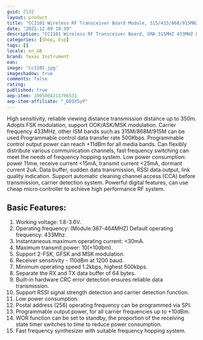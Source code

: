 ```yaml
---
guid: 2132          
layout: product 
title: "CC1101 Wireless RF Transceiver Board Module, 315/433/868/915MHZ"
date: "2022-12-09 10:39"
description: "CC1101 Wireless RF Transceiver Board, SMA 315MHZ 433MHZ 868MHZ 915MHZ Antenna Module, 30ma GFSK MSK Modulation"
categories: [Shop, Esp]
tags: []
locale: en_GB
brand: Texas Instrument
ean: 
image: 'cc1101.jpg'
imageshadow: true
comments: false
rating:  
published: true
aep-item: 1005004215796531
aep-item-affiliate: "_DEQX5yP"
---
```

High sensitivity, reliable viewing distance transmission distance up to 350m. Adopts FSK modulation, support OOK/ASK/MSK modulation.
Carrier frequency 433MHz, other ISM bands such as 315M/868M/915M can be used
Programmable control data transfer rate 500Kbps.
Programmable control output power can reach +11dBm for all media bands.
Can flexibly distribute various communication channels, fast frequency switching can meet the needs of frequency hopping system.
Low power consumption: power 11mw, receive current <15mA, transmit current <25mA, dormant current 2uA.
Data buffer, sudden data transmission, RSSI data output, link quality indication.
Support automatic cleaning channel access (CCA) before transmission, carrier detection system.
Powerful digital features, can use cheap micro controller to achieve high performance RF system.

## Basic Features:

1. Working voltage: 1.8-3.6V.
2. Operating frequency: (Module:387-464MHZ) Default operating frequency: 433Mhz.
3. Instantaneous maximum operating current: <30mA.
4. Maximum transmit power: 10(+10dbm).
5. Support 2-FSK, GFSK and MSK modulation.
6. Receiver sensitivity - 110dBm at 1200 baud.
7. Minimum operating speed 1.2kbps, highest 500kbps.
8. Separate the RX and TX data buffer of 64 bytes.
9. Built-in hardware CRC error detection ensures reliable data transmission.
10. Support RSSI signal strength detection and carrier detection function.
11. Low power consumption.
12. Postal address (256) operating frequency can be programmed via SPI.
13. Programmable output power, for all carrier frequencies up to +10dBm.
14. WOR function can be set to standby, the proportion of the receiving state timer switches to time to reduce power consumption.
15. Fast frequency synthesizer with suitable frequency hopping system.
